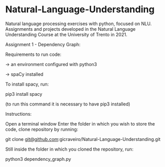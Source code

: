 # Natural-Language-Understanding
Natural language processing exercises with python, focused on NLU. Assignments and projects developed in the Natural Language Understanding Course at the University of Trento in 2021.

Assignment 1 - Dependency Graph:

Requirements to run code:

-> an environment configured with python3

-> spaCy installed

To install spacy, run: 

pip3 install spacy

(to run this command it is necessary to have pip3 installed)

Instructions:

Open a terminal window
Enter the folder in which you wish to store the code, clone repository by running:

git clone git@github.com:gicraveiro/Natural-Language-Understanding.git

Still inside the folder in which you cloned the repository, run:

python3 dependency_graph.py
